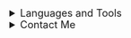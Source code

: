 <details>
  <summary style="cursor: pointer; font-size: 18px;">Languages and Tools</summary>
  <div style="display: inline-block; margin-top: 10px;">
    <img width="48" height="48" src="https://img.icons8.com/glassmorphism/48/database.png" alt="database"/>
    <img width="48" height="48" src="https://img.icons8.com/fluency/48/r-project.png" alt="r-project"/>
    <img width="48" height="48" src="https://img.icons8.com/fluency/48/mysql-logo.png" alt="mysql-logo"/>
    <img width="48" height="48" src="https://img.icons8.com/color/48/tableau-software.png" alt="tableau-software"/>
    <img width="48" height="48" src="https://img.icons8.com/fluency/48/python.png" alt="python"/>
    <img width="48" height="48" src="https://img.icons8.com/color/48/pycharm--v2.png" alt="pycharm--v2"/>
    <img width="48" height="48" src="https://img.icons8.com/color/48/visual-studio-code-2019.png" alt="visual-studio-code-2019"/>
    <img width="48" height="48" src="https://img.icons8.com/color/48/css3.png" alt="css3"/>
    <img width="48" height="48" src="https://img.icons8.com/color/48/html-5--v1.png" alt="html-5--v1"/>
    <img width="48" height="48" src="https://img.icons8.com/fluency/48/java-coffee-cup-logo.png" alt="java-coffee-cup-logo"/>
    <img width="64" height="64" src="https://img.icons8.com/nolan/64/php--v2.png" alt="php--v2"/>
    <img width="48" height="48" src="https://img.icons8.com/color/48/figma--v1.png" alt="figma--v1"/>
    <img width="48" height="48" src="https://img.icons8.com/color/48/moodle.png" alt="moodle"/>
  </div>
</details>
<details>
  <summary style="cursor: pointer; font-size: 18px;">Contact Me</summary>
  <div style="display: inline-block; margin-top: 10px;">
<div> 
  <a href="mailto:raissaalvimt@gmail.com" target="_blank">
    <img src="https://img.shields.io/badge/Gmail-D14836?style=for-the-badge&logo=gmail&logoColor=white" target="_blank">
  </a>
  <a href="https://www.linkedin.com/in/raissaalvimt/" target="_blank">
    <img src="https://img.shields.io/badge/-LinkedIn-%230077B5?style=for-the-badge&logo=linkedin&logoColor=white" target="_blank">
  </a> 
  <a href="https://wa.me/5561996781714" target="_blank">
    <img src="https://img.shields.io/badge/WhatsApp-%2325D366?style=for-the-badge&logo=whatsapp&logoColor=white" target="_blank">
  </a>
</div>

